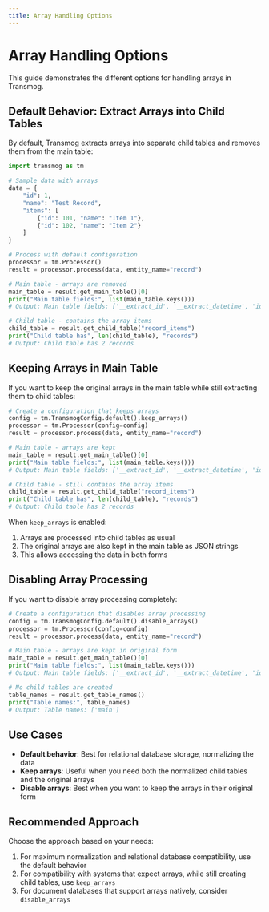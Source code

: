 ```yaml
---
title: Array Handling Options
---
```


# Array Handling Options

This guide demonstrates the different options for handling arrays in Transmog.

## Default Behavior: Extract Arrays into Child Tables

By default, Transmog extracts arrays into separate child tables and removes them from the main table:

```python
import transmog as tm

# Sample data with arrays
data = {
    "id": 1,
    "name": "Test Record",
    "items": [
        {"id": 101, "name": "Item 1"},
        {"id": 102, "name": "Item 2"}
    ]
}

# Process with default configuration
processor = tm.Processor()
result = processor.process(data, entity_name="record")

# Main table - arrays are removed
main_table = result.get_main_table()[0]
print("Main table fields:", list(main_table.keys()))
# Output: Main table fields: ['__extract_id', '__extract_datetime', 'id', 'name']

# Child table - contains the array items
child_table = result.get_child_table("record_items")
print("Child table has", len(child_table), "records")
# Output: Child table has 2 records
```

## Keeping Arrays in Main Table

If you want to keep the original arrays in the main table while still extracting them to child tables:

```python
# Create a configuration that keeps arrays
config = tm.TransmogConfig.default().keep_arrays()
processor = tm.Processor(config=config)
result = processor.process(data, entity_name="record")

# Main table - arrays are kept
main_table = result.get_main_table()[0]
print("Main table fields:", list(main_table.keys()))
# Output: Main table fields: ['__extract_id', '__extract_datetime', 'id', 'name', 'items']

# Child table - still contains the array items
child_table = result.get_child_table("record_items")
print("Child table has", len(child_table), "records")
# Output: Child table has 2 records
```

When `keep_arrays` is enabled:

1. Arrays are processed into child tables as usual
2. The original arrays are also kept in the main table as JSON strings
3. This allows accessing the data in both forms

## Disabling Array Processing

If you want to disable array processing completely:

```python
# Create a configuration that disables array processing
config = tm.TransmogConfig.default().disable_arrays()
processor = tm.Processor(config=config)
result = processor.process(data, entity_name="record")

# Main table - arrays are kept in original form
main_table = result.get_main_table()[0]
print("Main table fields:", list(main_table.keys()))
# Output: Main table fields: ['__extract_id', '__extract_datetime', 'id', 'name', 'items']

# No child tables are created
table_names = result.get_table_names()
print("Table names:", table_names)
# Output: Table names: ['main']
```

## Use Cases

- **Default behavior**: Best for relational database storage, normalizing the data
- **Keep arrays**: Useful when you need both the normalized child tables and the original arrays
- **Disable arrays**: Best when you want to keep the arrays in their original form

## Recommended Approach

Choose the approach based on your needs:

1. For maximum normalization and relational database compatibility, use the default behavior
2. For compatibility with systems that expect arrays, while still creating child tables, use `keep_arrays`
3. For document databases that support arrays natively, consider `disable_arrays`
